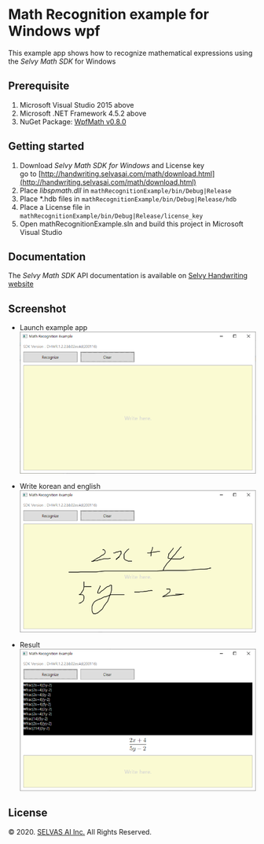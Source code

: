# Math Recognition example for Windows wpf
This example app shows how to recognize mathematical expressions using the *Selvy Math SDK* for Windows

## Prerequisite
1. Microsoft Visual Studio 2015 above
1. Microsoft .NET Framework 4.5.2 above
1. NuGet Package: [WpfMath v0.8.0](https://github.com/ForNeVeR/wpf-math)

## Getting started
1. Download *Selvy Math SDK for Windows* and License key  
   go to [http://handwriting.selvasai.com/math/download.html](http://handwriting.selvasai.com/math/download.html)
1. Place *libspmath.dll* in `mathRecognitionExample/bin/Debug|Release`
1. Place *.hdb files in `mathRecognitionExample/bin/Debug|Release/hdb`
1. Place a License file in `mathRecognitionExample/bin/Debug|Release/license_key`
1. Open mathRecognitionExample.sln and build this project in Microsoft Visual Studio

## Documentation
The *Selvy Math SDK* API documentation is available on [Selvy Handwriting website](http://handwriting.selvasai.com/math)

## Screenshot
* Launch example app  
![](/screenshot-1.png)

* Write korean and english  
![](/screenshot-2.png)

* Result  
![](/screenshot-3.png)

## License
© 2020. [SELVAS AI Inc.](http://www.selvasai.com) All Rights Reserved.
